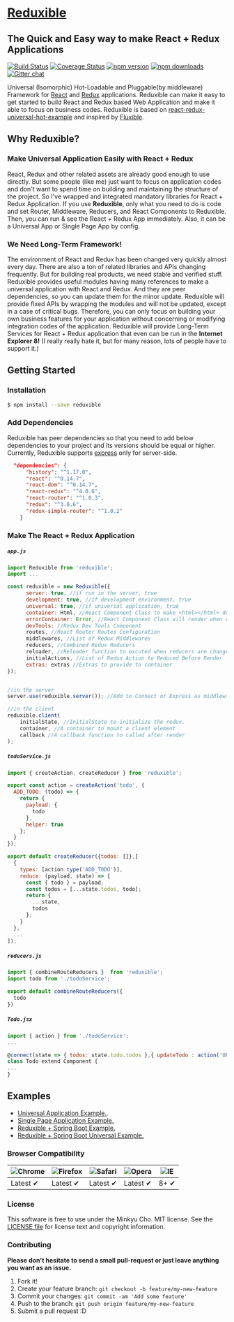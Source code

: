 # [Reduxible](http://reduxible.js.org/)

## The Quick and Easy way to make React + Redux Applications

[![Build Status](https://travis-ci.org/reduxible/reduxible.svg)](https://travis-ci.org/reduxible/reduxible)
[![Coverage Status](https://coveralls.io/repos/github/reduxible/reduxible/badge.svg?branch=master)](https://coveralls.io/github/reduxible/reduxible?branch=master)
[![npm version](https://img.shields.io/npm/v/reduxible.svg?style=flat-square)](https://www.npmjs.com/package/reduxible)
[![npm downloads](https://img.shields.io/npm/dm/reduxible.svg?style=flat-square)](https://www.npmjs.com/package/reduxible)
[![Gitter chat](https://badges.gitter.im/gitterHQ/gitter.png)](https://gitter.im/reduxible/reduxible)

Universal (Isomorphic) Hot-Loadable and Pluggable(by middleware) Framework for [React](https://facebook.github.io/react/) and [Redux](http://rackt.github.io/redux) applications.
Reduxible can make it easy to get started to build React and Redux based Web Application and make it able to focus on business codes.
Reduxible is based on [react-redux-universal-hot-example](https://github.com/erikras/react-redux-universal-hot-example) and inspired by [Fluxible](https://github.com/yahoo/fluxible).

## Why Reduxible?

### Make Universal Application Easily with React + Redux

React, Redux and other related assets are already good enough to use directly. But some people (like me) just want to focus on application codes and don't want to spend time on building and maintaining the structure of the project. So I've wrapped and integrated mandatory libraries for React + Redux Application. If you use **Reduxible**, only what you need to do is code and set Router, Middleware, Reducers, and React Components to Reduxible. Then, you can run & see the React + Redux App immediately. Also, it can be a Universal App or Single Page App by config.

### We Need Long-Term Framework!

The environment of React and Redux has been changed very quickly almost every day. There are also a ton of related libraries and APIs changing frequently. But for building real products, we need stable and verified stuff. Reduxible provides useful modules having many references to make a universal application with React and Redux. And they are peer dependencies, so you can update them for the minor update. Reduxible will provide fixed APIs by wrapping the modules and will not be updated, except in a case of critical bugs. Therefore, you can only focus on building your own business features for your application without concerning or modifying integration codes of the application. Reduxible will provide Long-Term Services for React + Redux application that even can be run in the **Internet Explorer 8!** (I really really hate it, but for many reason, lots of people have to support it.)

## Getting Started


### Installation

```bash
$ npm install --save reduxible
```

### Add Dependencies

Reduxible has peer dependencies so that you need to add below dependencies to your project and its versions should be equal or higher. Currently, Reduxible supports [express](https://github.com/strongloop/express/) only for server-side.

```json
  "dependencies": {
      "history": "^1.17.0",
      "react": "^0.14.7",
      "react-dom": "^0.14.7",
      "react-redux": "^4.0.6",
      "react-router": "^1.0.3",
      "redux": "^3.0.6",
      "redux-simple-router": "^1.0.2"
    }
```

### Make The React + Redux Application

##### `app.js`

```js
import Reduxible from 'reduxible';
import ...

const reduxible = new Reduxible({
      server: true, //if run in the server, true
      development: true, //if development environment, true
      universal: true, //if universal application, true
      container: Html, //React Component Class to make <html></html> document.
      errorContainer: Error, //React Component Class will render when error occured.
      devTools: //Redux Dev Tools Component
      routes, //React Router Routes Configuration
      middlewares, //List of Redux Middlewares
      reducers, //Combined Redux Reducers
      reloader, //Reloader function to excuted when reducers are changed
      initialActions, //List of Redux Action to Reduced Before Render
      extras: extras //Extras to provide to container
});


//in the server
server.use(reduxible.server()); //Add to Connect or Express as middleware.

//in the client
reduxible.client(
	initialState, //InitialState to initialize the redux.
	container, //A container to mount a client element
	callback //A callback function to called after render
);

```

##### `todoService.js`

```js
import { createAction, createReducer } from 'reduxible';

export const action = createAction('todo', {
  ADD_TODO: (todo) => {
    return {
      payload: {
        todo
      },
      helper: true
    };
  }
});

export default createReducer({todos: []},[
  {
    types: [action.type('ADD_TODO')],
    reduce: (payload, state) => {
      const { todo } = payload;
      const todos = [...state.todos, todo];
      return {
        ...state,
        todos
      };
    }
  },
  ...
]);
```

##### `reducers.js`

```js
import { combineRouteReducers }  from 'reduxible';
import todo from './todoService';

export default combineRouteReducers({
  todo
})
```

##### `Todo.jsx`

```js
import { action } from './todoService';
...

@connect(state => { todos: state.todo.todos },{ updateTodo : action('UPDATE_TODO') })
class Todo extend Component {
...
}
```

## Examples

* [Universal Application Example.](https://github.com/Pitzcarraldo/reduxible-example).
* [Single Page Application Example.](https://github.com/Pitzcarraldo/reduxible-example/tree/spa)
* [Reduxible + Spring Boot Example.](https://github.com/Pitzcarraldo/reduxible-example/tree/spring)
* [Reduxible + Spring Boot Universal Example.](https://github.com/Pitzcarraldo/reduxible-example/tree/spring-universal)

### Browser Compatibility

![Chrome](https://raw.github.com/alrra/browser-logos/master/chrome/chrome_48x48.png) | ![Firefox](https://raw.github.com/alrra/browser-logos/master/firefox/firefox_48x48.png) | ![Safari](https://raw.github.com/alrra/browser-logos/master/safari/safari_48x48.png) | ![Opera](https://raw.github.com/alrra/browser-logos/master/opera/opera_48x48.png) | ![IE](https://raw.github.com/alrra/browser-logos/master/internet-explorer/internet-explorer_48x48.png) |
--- | --- | --- | --- | --- |
Latest ✔ | Latest ✔ | Latest ✔ | Latest ✔ | 8+ ✔

### License

This software is free to use under the Minkyu Cho. MIT license.
See the [LICENSE file][] for license text and copyright information.

[LICENSE file]: https://github.com/Pitzcarraldo/reduxible/blob/master/LICENSE

### Contributing

**Please don't hesitate to send a small pull-request or just leave anything you want as an issue.**

1. Fork it!
2. Create your feature branch: `git checkout -b feature/my-new-feature`
3. Commit your changes: `git commit -am 'Add some feature'`
4. Push to the branch: `git push origin feature/my-new-feature`
5. Submit a pull request :D
